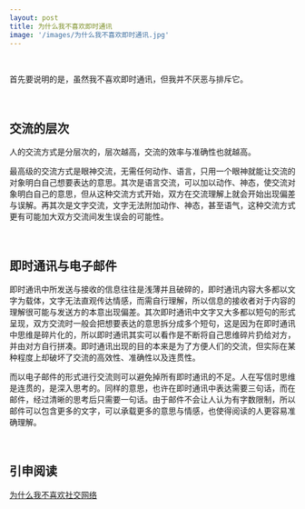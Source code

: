 ```yaml
---
layout: post
title: 为什么我不喜欢即时通讯
image: '/images/为什么我不喜欢即时通讯.jpg'
---
```

<br/>

首先要说明的是，虽然我不喜欢即时通讯，但我并不厌恶与排斥它。

<br/>

## 交流的层次
人的交流方式是分层次的，层次越高，交流的效率与准确性也就越高。

最高级的交流方式是眼神交流，无需任何动作、语言，只用一个眼神就能让交流的对象明白自己想要表达的意思。其次是语言交流，可以加以动作、神态，使交流对象明白自己的意思，但从这种交流方式开始，双方在交流理解上就会开始出现偏差与误解。再其次是文字交流，文字无法附加动作、神态，甚至语气，这种交流方式更有可能加大双方交流间发生误会的可能性。

<br/>

## 即时通讯与电子邮件
即时通讯中所发送与接收的信息往往是浅薄并且破碎的，即时通讯内容大多都以文字为载体，文字无法直观传达情感，而需自行理解，所以信息的接收者对于内容的理解很可能与发送方的本意出现偏差。其次即时通讯中文字又大多都以短句的形式呈现，双方交流时一般会把想要表达的意思拆分成多个短句，这是因为在即时通讯中思维是碎片化的，所以即时通讯其实可以看作是不断将自己思维碎片扔给对方，并由对方自行拼凑。即时通讯出现的目的本来是为了方便人们的交流，但实际在某种程度上却破坏了交流的高效性、准确性以及连贯性。

而以电子邮件的形式进行交流则可以避免掉所有即时通讯的不足。人在写信时思维是连贯的，是深入思考的。同样的意思，也许在即时通讯中表达需要三句话，而在邮件，经过清晰的思考后只需要一句话。由于邮件不会让人认为有字数限制，所以邮件可以包含更多的文字，可以承载更多的意思与情感，也使得阅读的人更容易准确理解。

<br/>

## 引申阅读
[为什么我不喜欢社交网络](https://dujinke.com/2019/03/25/why-i-dont-like-social-network/)
